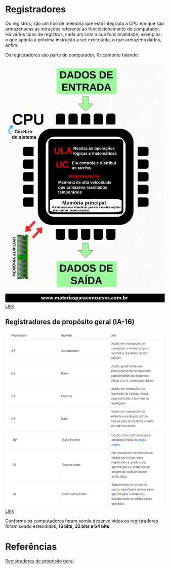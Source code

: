 # Registradores

Ou registros, são um tipo de memória que está integrada a CPU em que são armazenadas as intruções referente ao funciocionamento do computador.
Há vários tipos de registros, cada um com a sua funcionalidade, exemplos: o que aponta a próxima instrução a ser executada, o que armazena dados, enfim.

Os registradores são parte do computador, fisicamente falando:

![MapeamentoCPU](/Introdução-AssemblyQuickGuide/imagens/MapeandoCPU.jpg)
[Link](https://images.app.goo.gl/VLv4NG11ipmAeyNL6)

## Registradores de propósito geral (IA-16)

![Registradores](/Introdução-AssemblyQuickGuide/imagens/Registradores.png)
![Registradores2](/Introdução-AssemblyQuickGuide/imagens/Registradores2.png)
[Link](https://mentebinaria.gitbook.io/assembly/a-base/registradores-de-proposito-geral)

Conforme os computadores foram sendo desenvolvidos os registradores foram sendo estendidos, **16 bits, 32 bits e 64 bits**.

# Referências

[Registradores de propósito geral](https://mentebinaria.gitbook.io/assembly/a-base/registradores-de-proposito-geral)
